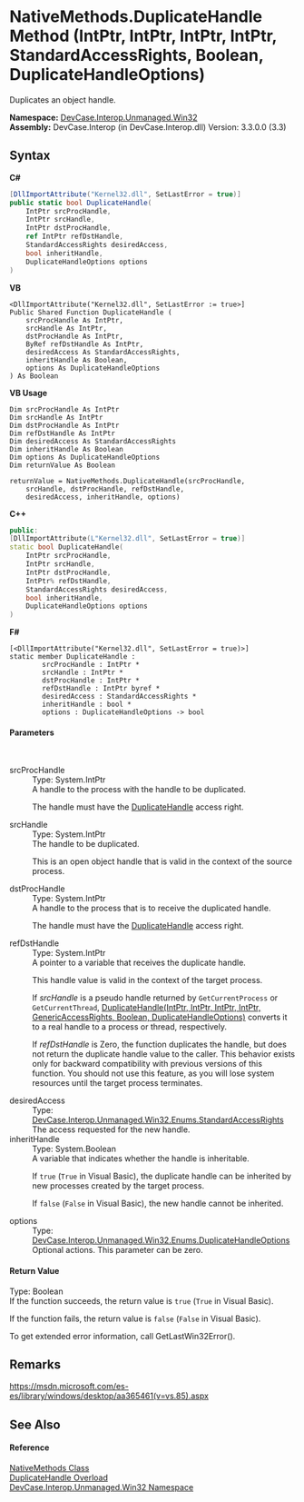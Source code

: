 # NativeMethods.DuplicateHandle Method (IntPtr, IntPtr, IntPtr, IntPtr, StandardAccessRights, Boolean, DuplicateHandleOptions)
 

Duplicates an object handle.

**Namespace:**&nbsp;<a href="N_DevCase_Interop_Unmanaged_Win32">DevCase.Interop.Unmanaged.Win32</a><br />**Assembly:**&nbsp;DevCase.Interop (in DevCase.Interop.dll) Version: 3.3.0.0 (3.3)

## Syntax

**C#**<br />
``` C#
[DllImportAttribute("Kernel32.dll", SetLastError = true)]
public static bool DuplicateHandle(
	IntPtr srcProcHandle,
	IntPtr srcHandle,
	IntPtr dstProcHandle,
	ref IntPtr refDstHandle,
	StandardAccessRights desiredAccess,
	bool inheritHandle,
	DuplicateHandleOptions options
)
```

**VB**<br />
``` VB
<DllImportAttribute("Kernel32.dll", SetLastError := true>]
Public Shared Function DuplicateHandle ( 
	srcProcHandle As IntPtr,
	srcHandle As IntPtr,
	dstProcHandle As IntPtr,
	ByRef refDstHandle As IntPtr,
	desiredAccess As StandardAccessRights,
	inheritHandle As Boolean,
	options As DuplicateHandleOptions
) As Boolean
```

**VB Usage**<br />
``` VB Usage
Dim srcProcHandle As IntPtr
Dim srcHandle As IntPtr
Dim dstProcHandle As IntPtr
Dim refDstHandle As IntPtr
Dim desiredAccess As StandardAccessRights
Dim inheritHandle As Boolean
Dim options As DuplicateHandleOptions
Dim returnValue As Boolean

returnValue = NativeMethods.DuplicateHandle(srcProcHandle, 
	srcHandle, dstProcHandle, refDstHandle, 
	desiredAccess, inheritHandle, options)
```

**C++**<br />
``` C++
public:
[DllImportAttribute(L"Kernel32.dll", SetLastError = true)]
static bool DuplicateHandle(
	IntPtr srcProcHandle, 
	IntPtr srcHandle, 
	IntPtr dstProcHandle, 
	IntPtr% refDstHandle, 
	StandardAccessRights desiredAccess, 
	bool inheritHandle, 
	DuplicateHandleOptions options
)
```

**F#**<br />
``` F#
[<DllImportAttribute("Kernel32.dll", SetLastError = true)>]
static member DuplicateHandle : 
        srcProcHandle : IntPtr * 
        srcHandle : IntPtr * 
        dstProcHandle : IntPtr * 
        refDstHandle : IntPtr byref * 
        desiredAccess : StandardAccessRights * 
        inheritHandle : bool * 
        options : DuplicateHandleOptions -> bool 

```


#### Parameters
&nbsp;<dl><dt>srcProcHandle</dt><dd>Type: System.IntPtr<br />A handle to the process with the handle to be duplicated. 

 The handle must have the <a href="T_DevCase_Interop_Unmanaged_Win32_Enums_ProcessAccessRights">DuplicateHandle</a> access right.</dd><dt>srcHandle</dt><dd>Type: System.IntPtr<br />The handle to be duplicated. 

 This is an open object handle that is valid in the context of the source process.</dd><dt>dstProcHandle</dt><dd>Type: System.IntPtr<br />A handle to the process that is to receive the duplicated handle. 

 The handle must have the <a href="T_DevCase_Interop_Unmanaged_Win32_Enums_ProcessAccessRights">DuplicateHandle</a> access right.</dd><dt>refDstHandle</dt><dd>Type: System.IntPtr<br />A pointer to a variable that receives the duplicate handle. 

 This handle value is valid in the context of the target process. 

 If *srcHandle* is a pseudo handle returned by `GetCurrentProcess` or `GetCurrentThread`, <a href="M_DevCase_Interop_Unmanaged_Win32_NativeMethods_DuplicateHandle">DuplicateHandle(IntPtr, IntPtr, IntPtr, IntPtr, GenericAccessRights, Boolean, DuplicateHandleOptions)</a> converts it to a real handle to a process or thread, respectively. 

 If *refDstHandle* is Zero, the function duplicates the handle, but does not return the duplicate handle value to the caller. This behavior exists only for backward compatibility with previous versions of this function. You should not use this feature, as you will lose system resources until the target process terminates.</dd><dt>desiredAccess</dt><dd>Type: <a href="T_DevCase_Interop_Unmanaged_Win32_Enums_StandardAccessRights">DevCase.Interop.Unmanaged.Win32.Enums.StandardAccessRights</a><br />The access requested for the new handle.</dd><dt>inheritHandle</dt><dd>Type: System.Boolean<br />A variable that indicates whether the handle is inheritable. 

 If `true` (`True` in Visual Basic), the duplicate handle can be inherited by new processes created by the target process. 

 If `false` (`False` in Visual Basic), the new handle cannot be inherited.</dd><dt>options</dt><dd>Type: <a href="T_DevCase_Interop_Unmanaged_Win32_Enums_DuplicateHandleOptions">DevCase.Interop.Unmanaged.Win32.Enums.DuplicateHandleOptions</a><br />Optional actions. This parameter can be zero.</dd></dl>

#### Return Value
Type: Boolean<br />If the function succeeds, the return value is `true` (`True` in Visual Basic). 

 If the function fails, the return value is `false` (`False` in Visual Basic). 

 To get extended error information, call GetLastWin32Error().

## Remarks
<a href="https://msdn.microsoft.com/es-es/library/windows/desktop/aa365461(v=vs.85).aspx" target="_blank">https://msdn.microsoft.com/es-es/library/windows/desktop/aa365461(v=vs.85).aspx</a>

## See Also


#### Reference
<a href="T_DevCase_Interop_Unmanaged_Win32_NativeMethods">NativeMethods Class</a><br /><a href="Overload_DevCase_Interop_Unmanaged_Win32_NativeMethods_DuplicateHandle">DuplicateHandle Overload</a><br /><a href="N_DevCase_Interop_Unmanaged_Win32">DevCase.Interop.Unmanaged.Win32 Namespace</a><br />